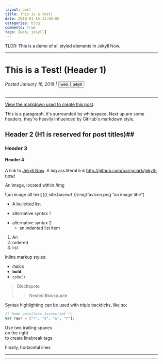 ```yaml
---
layout: post
title: This is a test!
date: 2018-01-16 12:00:00
categories: blog
comments: true
tags: [web, jekyll]
---
```


TLDR: This is a demo of all styled elements in Jekyll Now.

----

# This is a Test! (Header 1)
<h6> Posted January 16, 2018 | <span style="text-align:center"><button onclick="window.location.href='/blog/#web';"><i class="fa fa-fw fa-tag" aria-hidden="true"></i> web</button><button onclick="window.location.href='/blog/#jekyll';"><i class="fa fa-fw fa-tag" aria-hidden="true"></i> jekyll</button></span></h6>

----

[View the markdown used to create this post](https://raw.githubusercontent.com/barryclark/www.jekyllnow.com/gh-pages/_posts/2014-6-19-Markdown-Style-Guide.md).

This is a paragraph, it's surrounded by whitespace. Next up are some headers, they're heavily influenced by GitHub's markdown style.

## Header 2 (H1 is reserved for post titles)##

### Header 3

#### Header 4

A link to [Jekyll Now](http://github.com/barryclark/jekyll-now/). A big ass literal link <http://github.com/barryclark/jekyll-now/>

An image, located within /img

![an image alt text]({{ site.baseurl }}/img/favicon.png "an image title")

* A bulletted list
- alternative syntax 1
+ alternative syntax 2
  - an indented list item

1. An
2. ordered
3. list

Inline markup styles:

- _italics_
- **bold**
- `code()`

> Blockquote
>> Nested Blockquote

Syntax highlighting can be used with triple backticks, like so:

```javascript
/* Some pointless Javascript */
var rawr = ["r", "a", "w", "r"];
```

Use two trailing spaces  
on the right  
to create linebreak tags  

Finally, horizontal lines

----
****

